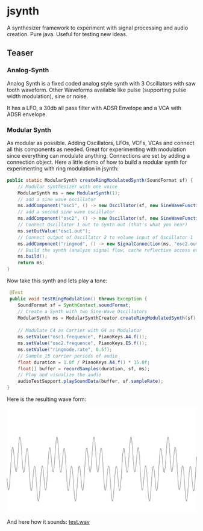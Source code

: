 # jsynth
A synthesizer framework to experiment with signal processing and audio creation. Pure java. Useful for testing new ideas.

## Teaser

### Analog-Synth
Analog Synth is a fixed coded analog style synth with 3 Oscillators with saw tooth waveform. Other Waveforms available like pulse (supporting pulse width modulation), sine or noise.

It has a LFO, a 30db all pass filter with ADSR Envelope and a VCA with ADSR envelope. 

### Modular Synth
As modular as possible. Adding Oscillators, LFOs, VCFs, VCAs and connect all this components as needed. Great for experimenting with modulation since everything can modulate anything. Connections are set by adding a connection object. Here a little demo of how to build a modular synth for experimenting with ring modulation in jsynth:
```java
public static ModularSynth createRingModulatedSynth(SoundFormat sf) {
    // Modular synthesizer with one voice
    ModularSynth ms = new ModularSynth(1);
    // add a sine wave oscillator
    ms.addComponent("osc1", () -> new Oscillator(sf, new SineWaveFunction(sf)));
    // add a second sine wave oscillator
    ms.addComponent("osc2", () -> new Oscillator(sf, new SineWaveFunction(sf)));
    // Connect Oscillator 1 out to Synth out (that's what you hear)
    ms.setOutValue("osc1.out");
    // Connect output of Oscillator 2 to volume input of Oscillator 1
    ms.addComponent("ringmod", () -> new SignalConnection(ms, "osc2.out", "osc1.volume"));
    // Build the synth (analyze signal flow, cache reflective access etc..)
    ms.build();
    return ms;
}
```

Now take this synth and lets play a tone:
```java
 @Test
 public void testRingModulation() throws Exception {
    SoundFormat sf = SynthContext.soundFormat;
    // Create a Synth with two Sine-Wave Oscillators
    ModularSynth ms = ModularSynthCreator.createRingModulatedSynth(sf);

    // Modulate C4 as Carrier with G4 as Modulator
    ms.setValue("osc1.frequence", PianoKeys.A4.f());
    ms.setValue("osc2.frequence", PianoKeys.E5.f());
    ms.setValue("ringmode.rate", 0.5f);
    // Sample 15 carrier periods of audio
    float duration = 1.0f / PianoKeys.A4.f() * 15.0f;
    float[] buffer = recordSamples(duration, sf, ms);
    // Play and visualize the audio
    audioTestSupport.playSoundData(buffer, sf.sampleRate);
}
```

Here is the resulting wave form:

![ringmod.png](./doc/images/ringmod.png)

And here how it sounds:
[test.wav](doc/images/ringmod.wav)

